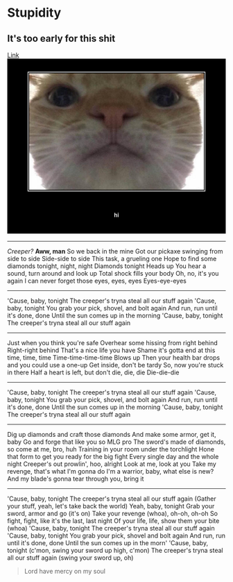 # Stupidity
## It's too early for this shit
[Link](https://www.google.com/search?q=revenge+minecraft+lyrics&rlz=1C1VDKB_enUS1022US1022&ei=hOwuZIqsNJLMkPIP0K2hoAk&oq=revenge+mine&gs_lcp=Cgxnd3Mtd2l6LXNlcnAQAxgAMg4IABCKBRCxAxCDARCRAjIICAAQigUQkQIyCAgAEIoFEJECMgUIABCABDIFCAAQgAQyBQgAEIAEMgUIABCABDIFCAAQgAQyBQgAEIAEMgUIABCABDoKCAAQRxDWBBCwAzoKCAAQigUQsAMQQzoICAAQgAQQsQM6BwgAEIoFEEM6DQguEIMBELEDEIoFEEM6DQguEIoFELEDEIMBEEM6CAgAEIoFELEDOggILhCABBCxAzoOCC4QgAQQsQMQgwEQ1AI6CwguENQCELEDEIAEOgUILhCABEoECEEYAFDFA1iFFWDtGWgBcAF4AIABgQGIAYMGkgEDOC4ymAEAoAEByAEKwAEB&sclient=gws-wiz-serp)
![Image](https://github.com/Eugene-Myong/cse15l-lab-reports/blob/main/hi%20shitpost.jpg)

---

*Creeper?*
**Aww, man**
So we back in the mine
Got our pickaxe swinging from side to side
Side-side to side
This task, a grueling one
Hope to find some diamonds tonight, night, night
Diamonds tonight
Heads up
You hear a sound, turn around and look up
Total shock fills your body
Oh, no, it's you again
I can never forget those eyes, eyes, eyes
Eyes-eye-eyes

---

'Cause, baby, tonight
The creeper's tryna steal all our stuff again
'Cause, baby, tonight
You grab your pick, shovel, and bolt again
And run, run until it's done, done
Until the sun comes up in the morning
'Cause, baby, tonight
The creeper's tryna steal all our stuff again

---

Just when you think you're safe
Overhear some hissing from right behind
Right-right behind
That's a nice life you have
Shame it's gotta end at this time, time, time
Time-time-time-time
Blows up
Then your health bar drops and you could use a one-up
Get inside, don't be tardy
So, now you're stuck in there
Half a heart is left, but don't die, die, die
Die-die-die

---

'Cause, baby, tonight
The creeper's tryna steal all our stuff again
'Cause, baby, tonight
You grab your pick, shovel, and bolt again
And run, run until it's done, done
Until the sun comes up in the morning
'Cause, baby, tonight
The creeper's tryna steal all our stuff again

---

Dig up diamonds and craft those diamonds
And make some armor, get it, baby
Go and forge that like you so MLG pro
The sword's made of diamonds, so come at me, bro, huh
Training in your room under the torchlight
Hone that form to get you ready for the big fight
Every single day and the whole night
Creeper's out prowlin', hoo, alright
Look at me, look at you
Take my revenge, that's what I'm gonna do
I'm a warrior, baby, what else is new?
And my blade's gonna tear through you, bring it

---

'Cause, baby, tonight
The creeper's tryna steal all our stuff again
(Gather your stuff, yeah, let's take back the world)
Yeah, baby, tonight
Grab your sword, armor and go (it's on)
Take your revenge (whoa), oh-oh, oh-oh
So fight, fight, like it's the last, last night
Of your life, life, show them your bite (whoa)
'Cause, baby, tonight
The creeper's tryna steal all our stuff again
'Cause, baby, tonight
You grab your pick, shovel and bolt again
And run, run until it's done, done
Until the sun comes up in the morn'
'Cause, baby, tonight (c'mon, swing your sword up high, c'mon)
The creeper's tryna steal all our stuff again (swing your sword up, oh)
>Lord have mercy on my soul

